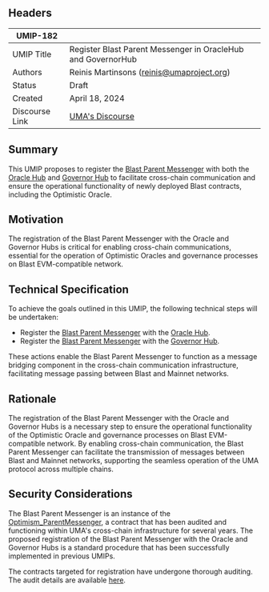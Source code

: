 ## Headers

| UMIP-182       |                                                              |
| -------------- | ------------------------------------------------------------ |
| UMIP Title     | Register Blast Parent Messenger in OracleHub and GovernorHub |
| Authors        | Reinis Martinsons (reinis@umaproject.org)                    |
| Status         | Draft                                                        |
| Created        | April 18, 2024                                               |
| Discourse Link | [UMA's Discourse]()                                          |

## Summary

This UMIP proposes to register the [Blast Parent Messenger](https://etherscan.io/address/0xe3C52FB4c395165b13f8184644D60357e7D3b995) with both the [Oracle Hub](https://etherscan.io/address/0x8fE658AeB8d55fd1F3E157Ff8B316E232ffFF372) and [Governor Hub](https://etherscan.io/address/0x94520d90A4EBaA98e5A7B8D6809463f65198C104) to facilitate cross-chain communication and ensure the operational functionality of newly deployed Blast contracts, including the Optimistic Oracle.

## Motivation

The registration of the Blast Parent Messenger with the Oracle and Governor Hubs is critical for enabling cross-chain communications, essential for the operation of Optimistic Oracles and governance processes on Blast EVM-compatible network.

## Technical Specification

To achieve the goals outlined in this UMIP, the following technical steps will be undertaken:

- Register the [Blast Parent Messenger](https://etherscan.io/address/0xe3C52FB4c395165b13f8184644D60357e7D3b995) with the [Oracle Hub](https://etherscan.io/address/0x8fE658AeB8d55fd1F3E157Ff8B316E232ffFF372).
- Register the [Blast Parent Messenger](https://etherscan.io/address/0xe3C52FB4c395165b13f8184644D60357e7D3b995) with the [Governor Hub](https://etherscan.io/address/0x94520d90A4EBaA98e5A7B8D6809463f65198C104).

These actions enable the Blast Parent Messenger to function as a message bridging component in the cross-chain communication infrastructure, facilitating message passing between Blast and Mainnet networks.

## Rationale

The registration of the Blast Parent Messenger with the Oracle and Governor Hubs is a necessary step to ensure the operational functionality of the Optimistic Oracle and governance processes on Blast EVM-compatible network. By enabling cross-chain communication, the Blast Parent Messenger can facilitate the transmission of messages between Blast and Mainnet networks, supporting the seamless operation of the UMA protocol across multiple chains.

## Security Considerations

The Blast Parent Messenger is an instance of the [Optimism_ParentMessenger](https://github.com/UMAprotocol/protocol/blob/master/packages/core/contracts/cross-chain-oracle/chain-adapters/Optimism_ParentMessenger.sol), a contract that has been audited and functioning within UMA's cross-chain infrastructure for several years. The proposed registration of the Blast Parent Messenger with the Oracle and Governor Hubs is a standard procedure that has been successfully implemented in previous UMIPs.

The contracts targeted for registration have undergone thorough auditing. The audit details are available [here](https://blog.openzeppelin.com/uma-audit-phase-6/).
